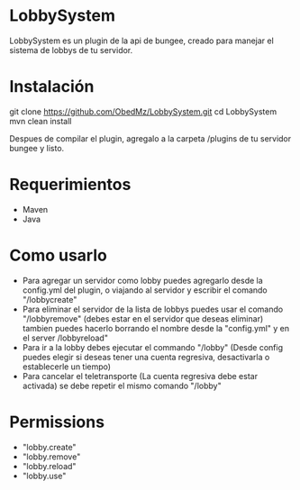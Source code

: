 # LobbySystem
LobbySystem es un plugin de la api de bungee, creado para manejar el sistema de lobbys de tu servidor.

# Instalación
git clone https://github.com/ObedMz/LobbySystem.git
cd LobbySystem
mvn clean install

Despues de compilar el plugin, agregalo a la carpeta /plugins de tu servidor bungee y listo.
# Requerimientos
 - Maven
 - Java

# Como usarlo
- Para agregar un servidor como lobby puedes agregarlo desde la config.yml del plugin, o viajando al servidor y escribir el comando "/lobbycreate"
- Para eliminar el servidor de la lista de lobbys puedes usar el comando "/lobbyremove" (debes estar en el servidor que deseas eliminar)
  tambien puedes hacerlo borrando el nombre desde la "config.yml" y en el server /lobbyreload" 
- Para ir a la lobby debes ejecutar el commando "/lobby" (Desde config puedes elegir si deseas tener una cuenta regresiva, desactivarla o establecerle un tiempo)
- Para cancelar el teletransporte (La cuenta regresiva debe estar activada) se debe repetir el mismo comando "/lobby"

# Permissions
 - "lobby.create"
 - "lobby.remove"
 - "lobby.reload"
 - "lobby.use"
 
